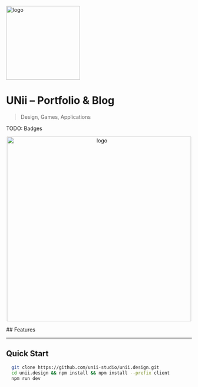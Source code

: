 <a href="https://unii.design" target="_blank"><img src="https://i.imgur.com/pbsQu35.png" height="200" alt="logo"></a>

# UNii – Portfolio & Blog

> Design, Games, Applications

TODO: Badges

<p align="center">
  <a href="https://me.unii.design" target="_blank"><img src="https://i.imgur.com/TvmZHF8.png" height="500" alt="logo"></a>
</p>
## Features

---

## Quick Start

```sh
  git clone https://github.com/unii-studio/unii.design.git
  cd unii.design && npm install && npm install --prefix client
  npm run dev
```
